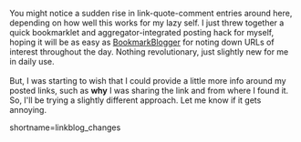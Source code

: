 You might notice a sudden rise in link-quote-comment entries around
here, depending on how well this works for my lazy self.  I just threw
together a quick bookmarklet and aggregator-integrated posting hack
for myself, hoping it will be as easy as <a href="http://www.decafbad.com/twiki/bin/view/Main/BookmarkBlogger">BookmarkBlogger</a> for noting
down URLs of interest throughout the day.  Nothing revolutionary,
just slightly new for me in daily use.
<br /><br />
But, I was starting to wish that I could provide a little more info
around my posted links, such as <strong>why</strong> I was sharing the link and
from where I found it.  So, I'll be trying a slightly different
approach.  Let me know if it gets annoying.
<!--more-->
shortname=linkblog_changes
